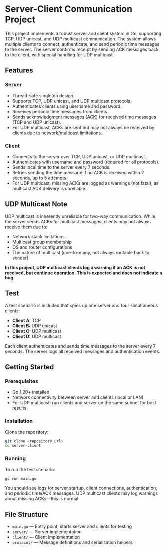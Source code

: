 # Server-Client Communication Project

This project implements a robust server and client system in Go, supporting TCP, UDP unicast, and UDP multicast communication. The system allows multiple clients to connect, authenticate, and send periodic time messages to the server. The server confirms receipt by sending ACK messages back to the client, with special handling for UDP multicast.

## Features

### Server
- Thread-safe singleton design.
- Supports TCP, UDP unicast, and UDP multicast protocols.
- Authenticates clients using username and password.
- Receives periodic time messages from clients.
- Sends acknowledgment messages (ACK) for received time messages (TCP and UDP unicast).
- For UDP multicast, ACKs are sent but may not always be received by clients due to network/multicast limitations.

### Client
- Connects to the server over TCP, UDP unicast, or UDP multicast.
- Authenticates with username and password (required for all protocols).
- Sends local time to the server every 7 seconds.
- Retries sending the time message if no ACK is received within 2 seconds, up to 5 attempts.
- For UDP multicast, missing ACKs are logged as warnings (not fatal), as multicast ACK delivery is unreliable.

## UDP Multicast Note
UDP multicast is inherently unreliable for two-way communication. While the server sends ACKs for multicast messages, clients may not always receive them due to:
- Network stack limitations
- Multicast group membership
- OS and router configurations
- The nature of multicast (one-to-many, not always routable back to sender)

**In this project, UDP multicast clients log a warning if an ACK is not received, but continue operation. This is expected and does not indicate a bug.**

## Test
A test scenario is included that spins up one server and four simultaneous clients:
- **Client A:** TCP
- **Client B:** UDP unicast
- **Client C:** UDP multicast
- **Client D:** UDP multicast

Each client authenticates and sends time messages to the server every 7 seconds. The server logs all received messages and authentication events.

## Getting Started

### Prerequisites
- Go 1.20+ installed
- Network connectivity between server and clients (local or LAN)
- For UDP multicast: run clients and server on the same subnet for best results

### Installation
Clone the repository:
```sh
git clone <repository_url>
cd server-client
```

### Running
To run the test scenario:
```sh
go run main.go
```

You should see logs for server startup, client connections, authentication, and periodic time/ACK messages. UDP multicast clients may log warnings about missing ACKs—this is normal.

## File Structure
- `main.go` — Entry point, starts server and clients for testing
- `server/` — Server implementation
- `client/` — Client implementation
- `protocol/` — Message definitions and serialization helpers
